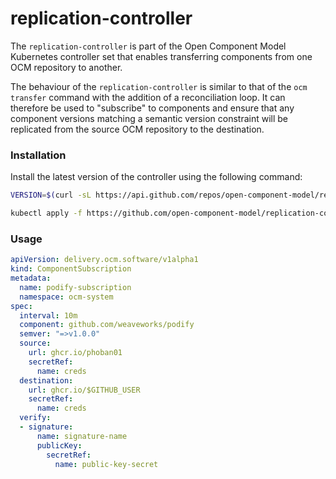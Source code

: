 # replication-controller

The `replication-controller` is part of the Open Component Model Kubernetes controller set that enables transferring components from one OCM repository to another.

The behaviour of the `replication-controller` is similar to that of the `ocm transfer` command with the addition of a reconciliation loop. It can therefore be used to "subscribe" to components and ensure that any component versions matching a semantic version constraint will be replicated from the source OCM repository to the destination.

### Installation

Install the latest version of the controller using the following command:

```bash
VERSION=$(curl -sL https://api.github.com/repos/open-component-model/replication-controller/releases/latest | jq -r '.name')

kubectl apply -f https://github.com/open-component-model/replication-controller/releases/download/$VERSION/install.yaml
```

### Usage

```yaml
apiVersion: delivery.ocm.software/v1alpha1
kind: ComponentSubscription
metadata:
  name: podify-subscription
  namespace: ocm-system
spec:
  interval: 10m
  component: github.com/weaveworks/podify
  semver: "=>v1.0.0"
  source:
    url: ghcr.io/phoban01
    secretRef:
      name: creds
  destination:
    url: ghcr.io/$GITHUB_USER
    secretRef:
      name: creds
  verify:
  - signature:
      name: signature-name
      publicKey:
        secretRef:
          name: public-key-secret
```
